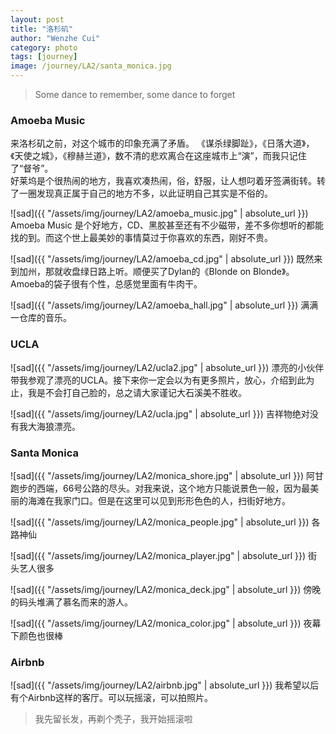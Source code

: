 ```yaml
---
layout: post
title: "洛杉矶"
author: "Wenzhe Cui"
category: photo
tags: [journey]
image: /journey/LA2/santa_monica.jpg
---
```

> Some dance to remember, some dance to forget  

###    Amoeba Music
来洛杉矶之前，对这个城市的印象充满了矛盾。 《谋杀绿脚趾》，《日落大道》，《天使之城》，《穆赫兰道》，数不清的悲欢离合在这座城市上“演”，而我只记住了“督爷”。  
好莱坞是个很热闹的地方，我喜欢凑热闹，俗，舒服，让人想叼着牙签满街转。转了一圈发现真正属于自己的地方不多，以此证明自己其实是不俗的。  

![sad]({{ "/assets/img/journey/LA2/amoeba_music.jpg" | absolute_url }})
Amoeba Music 是个好地方，CD、黑胶甚至还有不少磁带，差不多你想听的都能找的到。而这个世上最美妙的事情莫过于你喜欢的东西，刚好不贵。  

![sad]({{ "/assets/img/journey/LA2/amoeba_cd.jpg" | absolute_url }})
既然来到加州，那就收盘绿日路上听。顺便买了Dylan的《Blonde on Blonde》。Amoeba的袋子很有个性，总感觉里面有牛肉干。  

![sad]({{ "/assets/img/journey/LA2/amoeba_hall.jpg" | absolute_url }})
满满一仓库的音乐。  

### UCLA
![sad]({{ "/assets/img/journey/LA2/ucla2.jpg" | absolute_url }})
漂亮的小伙伴带我参观了漂亮的UCLA。接下来你一定会以为有更多照片，放心，介绍到此为止，我是不会打自己脸的，总之请大家谨记大石溪美不胜收。  

![sad]({{ "/assets/img/journey/LA2/ucla.jpg" | absolute_url }})
吉祥物绝对没有我大海狼漂亮。

### Santa Monica
![sad]({{ "/assets/img/journey/LA2/monica_shore.jpg" | absolute_url }})
阿甘跑步的西端，66号公路的尽头。对我来说，这个地方只能说景色一般，因为最美丽的海滩在我家门口。但是在这里可以见到形形色色的人，扫街好地方。  

![sad]({{ "/assets/img/journey/LA2/monica_people.jpg" | absolute_url }})
各路神仙  

![sad]({{ "/assets/img/journey/LA2/monica_player.jpg" | absolute_url }})
街头艺人很多  

![sad]({{ "/assets/img/journey/LA2/monica_deck.jpg" | absolute_url }})
傍晚的码头堆满了慕名而来的游人。  

![sad]({{ "/assets/img/journey/LA2/monica_color.jpg" | absolute_url }})
夜幕下颜色也很棒  

### Airbnb
![sad]({{ "/assets/img/journey/LA2/airbnb.jpg" | absolute_url }})
我希望以后有个Airbnb这样的客厅。可以玩摇滚，可以拍照片。
> 我先留长发，再剃个秃子，我开始摇滚啦








